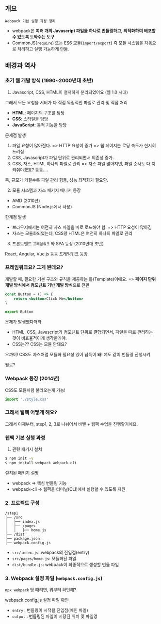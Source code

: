 ## 개요

`Webpack 기본 실행 과정 정리`

- webpack은 **여러 개의 Javascript 파일을 하나로 번들링하고, 최적화하여 배포할 수 있도록 도와주는 도구**
- CommonJS(`require`) 또는 ES6 모듈(`import/export`) 즉 모듈 시스템을 자동으로 처리하고 실행 가능하게 만듦.  

## 배경과 역사

### 초기 웹 개발 방식 (1990~2000년대 초반)

1. Javascript, CSS, HTML이 철저하게 분리되었어요 (웹 1.0 시대)

그래서 모든 요청을 서버가 다 직접 독립적인 파일로 관리 및 직접 처리

- **HTML**: 페이지의 구조를 담당
- **CSS**: 스타일을 담당
- **JavaScript**: 동적 기능을 담당

문제점 발생

1. 파일 요청이 많아진다. => HTTP 요청이 증가 => 웹 페이지는 로딩 속도가 현저히 느려짐
2. CSS, Javascript가 파일 단위로 관리되면서 의존성 증가.
3. CSS, 자스, HTML 하나의 파일로 관리
=> 자스 파일 많아지면, 파일 순서도 다 지켜줘야겠죠?
등등....

즉, 규모가 커질수록 파일 관리 힘듦, 성능 최적화가 필요함.

2. 모듈 시스템과 자스 패키지 매니저 등장

- AMD (2010년)
- CommonJS (Node.js에서 사용)

한계점 발생

- 브라우저에서는 여전히 자스 파일을 따로 로드해야 함. => HTTP 요청이 많아짐
- 자스는 모듈화되었는데, CSS랑 HTML은 여전히 하나의 파일로 관리

3. 프론트엔드 `프레임워크` 와 SPA 등장 (2010년대 초반)

React, Angular, Vue.js 등등 프레임워크 등장

### 프레임워크요? 그게 뭔데요?

개발할 때, 필요한 기본 구조와 규칙을 제공하는 틀(Template)이에요.
=> **페이지 단위 개발 방식에서 컴포넌트 기반 개발 방식**으로 전환

```jsx
const Button = () => {
    return <button>Click Me</button>
}

export Button
```

문제가 발생했다더라

- HTML, CSS, Javascript가 컴포넌트 단위로 결합되면서, 파일을 따로 관리하는 것이 비효율적이게 생각한거야.
- CSS는?? CSS는 모듈 안돼요?

오까이! CSS도 자스처럼 모듈화 필요성 있어 납득이 돼!
얘도 같이 번들링 진행시켜

뭘로?  

### Webpack 등장 (2014년)

CSS도 모듈처럼 불러오는게 가능!

```js
import './style.css'
```

### 그래서 웹팩 어떻게 해요?

그래서 이제부터, step1, 2, 3로 나뉘어서 바벨 + 웹팩 수업을 진행할거에요.

### 웹팩 기본 실행 과정

1. 관련 패키지 설치

```sh
$ npm init -y
$ npm install webpack webpack-cli
```

설치된 패키지 설명

- webpack => 핵심 번들링 기능
- webpack-cli => 웹팩을 터미널(CLI)에서 실행할 수 있도록 지원

### 2. 프로젝트 구성

```
/step1
│── /src
│   ├── index.js
│   ├── /pages
│   │   ├── home.js
│── /dist
│── package.json
│── webpack.config.js
```

- `src/index.js`: webpack의 진입점(entry)
- `src/pages/home.js`: 모듈화된 파일.
- `dist/bundle.js`: webpack이 최종적으로 생성할 번들 파일

### 3. Webpack 설정 파일 (`webpack.config.js`)

`npx webpack` 땅 때리면, 뭐부터 확인해?

webpack.config.js 설정 파일 확인

- `entry` : 번들링이 시작될 진입점(메인 파일)
- `output` : 번들링된 파일이 저장된 위치 및 파일명